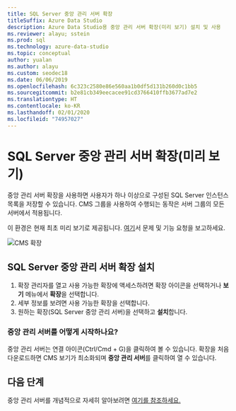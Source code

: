 ```yaml
---
title: SQL Server 중앙 관리 서버 확장
titleSuffix: Azure Data Studio
description: Azure Data Studio용 중앙 관리 서버 확장(미리 보기) 설치 및 사용
ms.reviewer: alayu; sstein
ms.prod: sql
ms.technology: azure-data-studio
ms.topic: conceptual
author: yualan
ms.author: alayu
ms.custom: seodec18
ms.date: 06/06/2019
ms.openlocfilehash: 6c323c2580e86e560aa1b0df5d131b260d0c1bb5
ms.sourcegitcommit: b2e81cb349eecacee91cd3766410ffb3677ad7e2
ms.translationtype: HT
ms.contentlocale: ko-KR
ms.lasthandoff: 02/01/2020
ms.locfileid: "74957027"
---
```

# <a name="sql-server-central-management-servers-extension-preview"></a>SQL Server 중앙 관리 서버 확장(미리 보기)

중앙 관리 서버 확장을 사용하면 사용자가 하나 이상으로 구성된 SQL Server 인스턴스 목록을 저장할 수 있습니다. CMS 그룹을 사용하여 수행되는 동작은 서버 그룹의 모든 서버에서 적용됩니다.

이 환경은 현재 최초 미리 보기로 제공됩니다. [여기](https://github.com/microsoft/azuredatastudio/issues)서 문제 및 기능 요청을 보고하세요.

![CMS 확장](media/sql-server-cms-extension/cms-list.png)

## <a name="install-the-sql-server-central-management-servers-extension"></a>SQL Server 중앙 관리 서버 확장 설치

1. 확장 관리자를 열고 사용 가능한 확장에 액세스하려면 확장 아이콘을 선택하거나 **보기** 메뉴에서 **확장**을 선택합니다.
2. 세부 정보를 보려면 사용 가능한 확장을 선택합니다.
1. 원하는 확장(SQL Server 중앙 관리 서버)을 선택하고 **설치**합니다.

### <a name="how-do-i-start-central-management-servers"></a>중앙 관리 서버를 어떻게 시작하나요?
 중앙 관리 서버는 연결 아이콘(Ctrl/Cmd + G)을 클릭하여 볼 수 있습니다. 확장을 처음 다운로드하면 CMS 보기가 최소화되며 **중앙 관리 서버**를 클릭하여 열 수 있습니다.

## <a name="next-steps"></a>다음 단계
중앙 관리 서버를 개념적으로 자세히 알아보려면 [여기를 참조하세요.](https://docs.microsoft.com/sql/ssms/register-servers/create-a-central-management-server-and-server-group)


